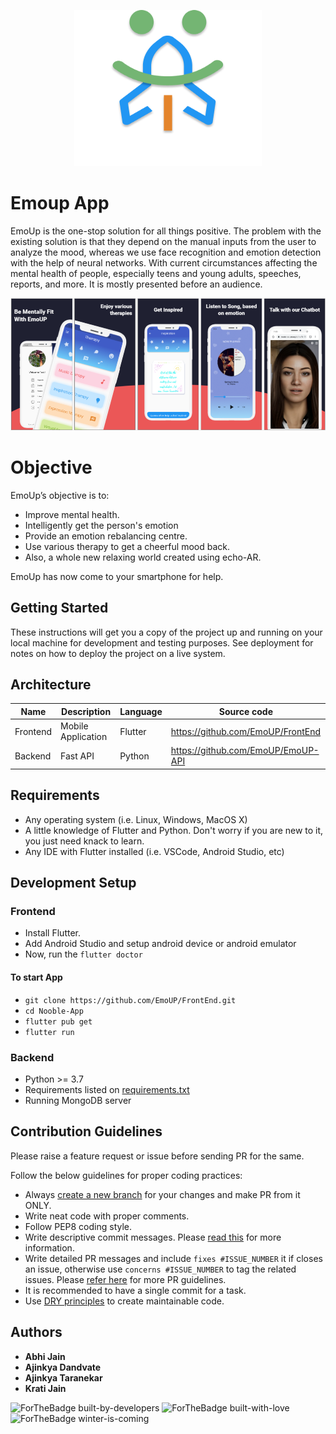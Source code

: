 <p align="center"> <img width="300" height="250" src="https://github.com/EmoUP/EmoUP/blob/main/Group%2072.png">  </p>


# Emoup App
EmoUp is the one-stop solution for all things positive. The problem with the existing solution is that they depend on the manual inputs from the user to analyze the mood, whereas we use face recognition and emotion detection with the help of neural networks. With current circumstances affecting the mental health of people, especially teens and young adults, speeches, reports, and more. It is mostly presented before an audience.

<p align="center"> <img src="https://github.com/EmoUP/EmoUP/blob/main/EmoUP%20preview.png"> </p>

# Objective
EmoUp’s objective is to:
- Improve mental health.
- Intelligently get the person's emotion 
- Provide an emotion rebalancing centre.
- Use various therapy to get a cheerful mood back.
- Also, a whole new relaxing world created using echo-AR.

EmoUp has now come to your smartphone for help. 


## Getting Started

These instructions will get you a copy of the project up and running on your local machine for development and testing purposes. See deployment for notes on how to deploy the project on a live system.

## Architecture

Name | Description | Language | Source code
----|------|----|----
Frontend | Mobile Application | Flutter | https://github.com/EmoUP/FrontEnd
Backend | Fast API | Python | https://github.com/EmoUP/EmoUP-API

## Requirements 
* Any operating system (i.e. Linux, Windows, MacOS X)
* A little knowledge of Flutter and Python. Don't worry if you are new to it, you just need knack to learn.
* Any IDE with Flutter installed (i.e. VSCode, Android Studio, etc)

## Development Setup

### Frontend

 - Install Flutter.
 - Add Android Studio and setup android device or android emulator
 - Now, run the ``` flutter doctor ```
 
#### To start App

 - ``` git clone https://github.com/EmoUP/FrontEnd.git ```
 - ``` cd Nooble-App ```
 - ``` flutter pub get ```
 - ``` flutter run ```

### Backend

- Python >= 3.7
- Requirements listed on [requirements.txt](requirements.txt)
- Running MongoDB server

 

## Contribution Guidelines

Please raise a feature request or issue before sending PR for the same.

Follow the below guidelines for proper coding practices:

- Always [create a new branch](https://confluence.atlassian.com/bitbucket/branching-a-repository-223217999.html) for your changes and make PR from it ONLY.
- Write neat code with proper comments.
- Follow PEP8 coding style.
- Write descriptive commit messages. Please [read this](https://github.com/erlang/otp/wiki/writing-good-commit-messages) for more information.
- Write detailed PR messages and include `fixes #ISSUE_NUMBER` it if closes an issue, otherwise use `concerns #ISSUE_NUMBER` to tag the related issues. Please [refer here](https://github.blog/2015-01-21-how-to-write-the-perfect-pull-request/) for more PR guidelines.
- It is recommended to have a single commit for a task.
- Use [DRY principles](https://thealphadollar.github.io/learning/2019/05/13/go-dry.html) to create maintainable code.


## Authors
 
* **Abhi Jain** 
* **Ajinkya Dandvate** 
* **Ajinkya Taranekar** 
* **Krati Jain** 

![ForTheBadge built-by-developers](http://ForTheBadge.com/images/badges/built-by-developers.svg)
![ForTheBadge built-with-love](http://ForTheBadge.com/images/badges/built-with-love.svg)
![ForTheBadge winter-is-coming](http://ForTheBadge.com/images/badges/winter-is-coming.svg)
